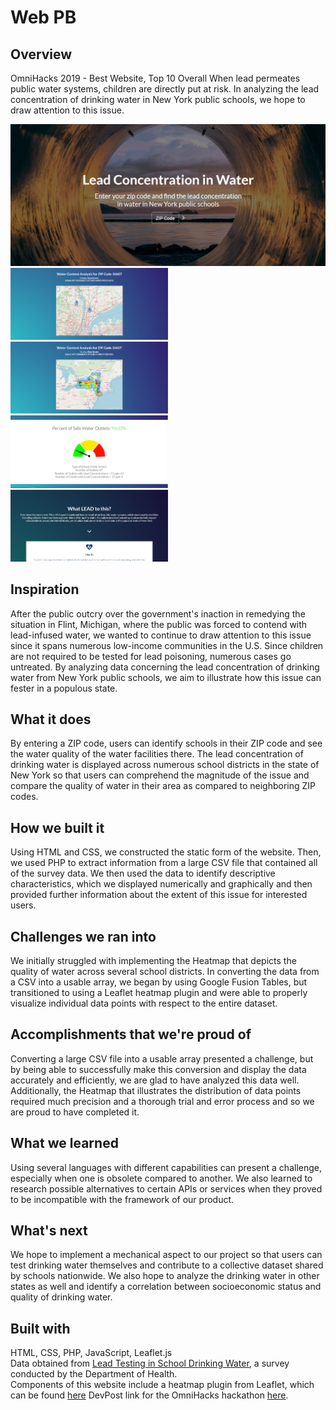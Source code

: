 # Web PB
## Overview
OmniHacks 2019 - Best Website, Top 10 Overall
When lead permeates public water systems, children are directly put at risk. In analyzing the lead concentration of drinking water in New York public schools, we hope to draw attention to this issue.

<img src="images/webpb1.png">
<img src="images/webpb2.png" style="width:50%">
<img src="images/webpb3.png" style="width:50%">
<img src="images/webpb4.png" style="width:50%">
<img src="images/webpb5.png" style="width:50%">

## Inspiration
After the public outcry over the government's inaction in remedying the situation in Flint, Michigan, where the public was forced to contend with lead-infused water, we wanted to continue to draw attention to this issue since it spans numerous low-income communities in the U.S. Since children are not required to be tested for lead poisoning, numerous cases go untreated. By analyzing data concerning the lead concentration of drinking water from New York public schools, we aim to illustrate how this issue can fester in a populous state.

## What it does
By entering a ZIP code, users can identify schools in their ZIP code and see the water quality of the water facilities there. The lead concentration of drinking water is displayed across numerous school districts in the state of New York so that users can comprehend the magnitude of the issue and compare the quality of water in their area as compared to neighboring ZIP codes.

## How we built it
Using HTML and CSS, we constructed the static form of the website. Then, we used PHP to extract information from a large CSV file that contained all of the survey data. We then used the data to identify descriptive characteristics, which we displayed numerically and graphically and then provided further information about the extent of this issue for interested users.

## Challenges we ran into
We initially struggled with implementing the Heatmap that depicts the quality of water across several school districts. In converting the data from a CSV into a usable array, we began by using Google Fusion Tables, but transitioned to using a Leaflet heatmap plugin and were able to properly visualize individual data points with respect to the entire dataset.

## Accomplishments that we're proud of
Converting a large CSV file into a usable array presented a challenge, but by being able to successfully make this conversion and display the data accurately and efficiently, we are glad to have analyzed this data well. Additionally, the Heatmap that illustrates the distribution of data points required much precision and a thorough trial and error process and so we are proud to have completed it.

## What we learned
Using several languages with different capabilities can present a challenge, especially when one is obsolete compared to another. We also learned to research possible alternatives to certain APIs or services when they proved to be incompatible with the framework of our product.

## What's next
We hope to implement a mechanical aspect to our project so that users can test drinking water themselves and contribute to a collective dataset shared by schools nationwide. We also hope to analyze the drinking water in other states as well and identify a correlation between socioeconomic status and quality of drinking water.

## Built with
HTML, CSS, PHP, JavaScript, Leaflet.js<br>
Data obtained from <a href="https://healthdata.gov/dataset/lead-testing-school-drinking-water-sampling-and-results-most-recently-reported-beginning">Lead Testing in School Drinking Water</a>, a survey conducted by the Department of Health.<br>
Components of this website include a heatmap plugin from Leaflet, which can be found <a href="https://github.com/Leaflet/Leaflet.heat">here</a>
DevPost link for the OmniHacks hackathon <a href= "https://devpost.com/software/analyzing-lead-concentration-in-school-drinking-water?ref_content=contribution-prompt&ref_feature=engagement&ref_medium=email&utm_campaign=contribution-prompt&utm_content=contribution_reminder&utm_medium=email&utm_source=transactional#app-team">here</a>.



